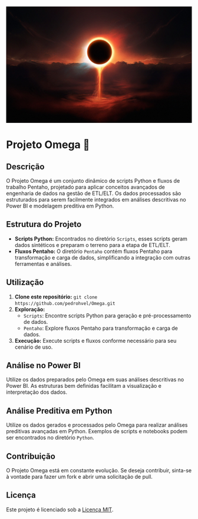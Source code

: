![Projeto Omega](https://github.com/pedrohvel/Omega/blob/main/545118580fa17f743eb5563eee36d819.jpg?raw=true)

# Projeto Omega 🚧

## Descrição
O Projeto Omega é um conjunto dinâmico de scripts Python e fluxos de trabalho Pentaho, projetado para aplicar conceitos avançados de engenharia de dados na gestão de ETL/ELT. Os dados processados são estruturados para serem facilmente integrados em análises descritivas no Power BI e modelagem preditiva em Python.

## Estrutura do Projeto
- **Scripts Python:** Encontrados no diretório `Scripts`, esses scripts geram dados sintéticos e preparam o terreno para a etapa de ETL/ELT.
- **Fluxos Pentaho:** O diretório `Pentaho` contém fluxos Pentaho para transformação e carga de dados, simplificando a integração com outras ferramentas e análises.

## Utilização
1. **Clone este repositório:** `git clone https://github.com/pedrohvel/Omega.git`
2. **Exploração:**
   - `Scripts`: Encontre scripts Python para geração e pré-processamento de dados.
   - `Pentaho`: Explore fluxos Pentaho para transformação e carga de dados.
3. **Execução:** Execute scripts e fluxos conforme necessário para seu cenário de uso.

## Análise no Power BI
Utilize os dados preparados pelo Omega em suas análises descritivas no Power BI. As estruturas bem definidas facilitam a visualização e interpretação dos dados.

## Análise Preditiva em Python
Utilize os dados gerados e processados pelo Omega para realizar análises preditivas avançadas em Python. Exemplos de scripts e notebooks podem ser encontrados no diretório `Python`.

## Contribuição
O Projeto Omega está em constante evolução. Se deseja contribuir, sinta-se à vontade para fazer um fork e abrir uma solicitação de pull.

## Licença
Este projeto é licenciado sob a [Licença MIT](LICENSE).
